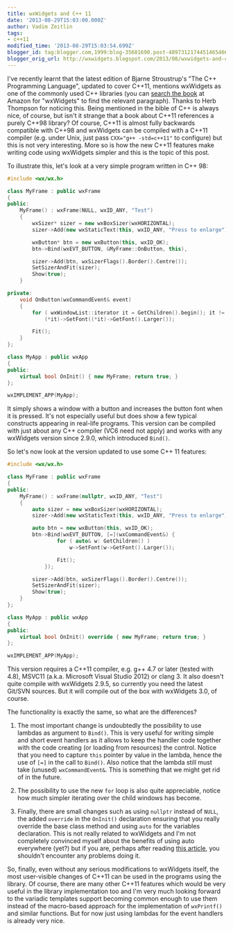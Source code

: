 ```yaml
---
title: wxWidgets and C++ 11
date: '2013-08-29T15:03:00.000Z'
author: Vadim Zeitlin
tags:
- c++11
modified_time: '2013-08-29T15:03:54.699Z'
blogger_id: tag:blogger.com,1999:blog-35681690.post-4897312174451465466
blogger_orig_url: http://wxwidgets.blogspot.com/2013/08/wxwidgets-and-c-11.html
---
```


I've recently learnt that the latest edition of Bjarne Stroustrup's "The C++
Programming Language", updated to cover C++11, mentions wxWidgets as one of the
commonly used C++ libraries (you can [search the book] at Amazon for "wxWidgets"
to find the relevant paragraph). Thanks to Herb Thompson for noticing this.
Being mentioned in the bible of C++ is always nice, of course, but isn't it
strange that a book about C++11 references a purely C++98 library? Of course,
C++11 is almost fully backwards compatible with C++98 and wxWidgets can be
compiled with a C++11 compiler (e.g. under Unix, just pass `CXX="g++
-std=c++11"` to configure) but this is not very interesting. More so is how the
new C++11 features make writing code using wxWidgets simpler and this is the
topic of this post.

To illustrate this, let's look at a very simple program written in C++ 98:

```cpp
#include <wx/wx.h>

class MyFrame : public wxFrame
{
public:
    MyFrame() : wxFrame(NULL, wxID_ANY, "Test")
    {
        wxSizer* sizer = new wxBoxSizer(wxHORIZONTAL);
        sizer->Add(new wxStaticText(this, wxID_ANY, "Press to enlarge"), wxSizerFlags().Border().Centre());

        wxButton* btn = new wxButton(this, wxID_OK);
        btn->Bind(wxEVT_BUTTON, &MyFrame::OnButton, this),

        sizer->Add(btn, wxSizerFlags().Border().Centre());
        SetSizerAndFit(sizer);
        Show(true);
    }

private:
    void OnButton(wxCommandEvent& event)
    {
        for ( wxWindowList::iterator it = GetChildren().begin(); it != GetChildren().end(); ++it )
            (*it)->SetFont((*it)->GetFont().Larger());

        Fit();
    }
};

class MyApp : public wxApp
{
public:
    virtual bool OnInit() { new MyFrame; return true; }
};

wxIMPLEMENT_APP(MyApp);
```

It simply shows a window with a button and increases the button font when it is
pressed. It's not especially useful but does show a few typical constructs
appearing in real-life programs. This version can be compiled with just about
any C++ compiler (VC6 need not apply) and works with any wxWidgets version since
2.9.0, which introduced `Bind()`.

So let's now look at the version updated to use some C++ 11 features:

```cpp
#include <wx/wx.h>

class MyFrame : public wxFrame
{
public:
    MyFrame() : wxFrame(nullptr, wxID_ANY, "Test")
    {
        auto sizer = new wxBoxSizer(wxHORIZONTAL);
        sizer->Add(new wxStaticText(this, wxID_ANY, "Press to enlarge"), wxSizerFlags().Border().Centre());

        auto btn = new wxButton(this, wxID_OK);
        btn->Bind(wxEVT_BUTTON, [=](wxCommandEvent&) {
                for ( auto& w: GetChildren() )
                    w->SetFont(w->GetFont().Larger());

                Fit();
            });

        sizer->Add(btn, wxSizerFlags().Border().Centre());
        SetSizerAndFit(sizer);
        Show(true);
    }
};

class MyApp : public wxApp
{
public:
    virtual bool OnInit() override { new MyFrame; return true; }
};

wxIMPLEMENT_APP(MyApp);
```

This version requires a C++11 compiler, e.g. g++ 4.7 or later (tested with 4.8),
MSVC11 (a.k.a. Microsoft Visual Studio 2012) or clang 3. It also doesn't quite
compile with wxWidgets 2.9.5, so currently you need the latest Git/SVN sources.
But it will compile out of the box with wxWidgets 3.0, of course.

The functionality is exactly the same, so what are the differences?

1.  The most important change is undoubtedly the possibility to use lambdas as
    argument to `Bind()`. This is very useful for writing simple and short event
    handlers as it allows to keep the handler code together with the code
    creating (or loading from resources) the control. Notice that you need to
    capture `this` pointer by value in the lambda, hence the use of `[=]` in the
    call to `Bind()`. Also notice that the lambda still must take (unused)
    `wxCommandEvent&`. This is something that we might get rid of in the future.

2.  The possibility to use the new `for` loop is also quite appreciable, notice
    how much simpler iterating over the child windows has become.

3.  Finally, there are small changes such as using `nullptr` instead of `NULL`,
    the added `override` in the `OnInit()` declaration ensuring that you really
    override the base class method and using `auto` for the variables
    declaration. This is not really related to wxWidgets and I'm not completely
    convinced myself about the benefits of using auto everywhere (yet?) but if
    you are, perhaps after reading [this article], you shouldn't encounter any
    problems doing it.

So, finally, even without any serious modifications to wxWidgets itself, the
most user-visible changes of C++11 can be used in the programs using the
library. Of course, there are many other C++11 features which would be very
useful in the library implementation too and I'm very much looking forward to
the variadic templates support becoming common enough to use them instead of the
macro-based approach for the implementation of `wxPrintf()` and similar
functions. But for now just using lambdas for the event handlers is already very
nice.

[search the book]: https://www.amazon.com/C-Programming-Language-4th/dp/0321563840/
[this article]: https://herbsutter.com/2013/06/13/gotw-93-solution-auto-variables-part-2/
